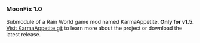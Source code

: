 ### MoonFix 1.0

Submodule of a Rain World game mod named KarmaAppetite. **Only for v1.5.**  
[Visit KarmaAppetite git](https://github.com/Dark-Gran/KarmaAppetite/blob/main/README.md) to learn more about the project or download the latest release.  
